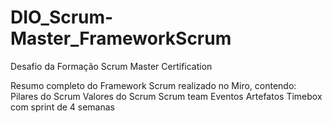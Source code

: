 # DIO_Scrum-Master_FrameworkScrum
Desafio da Formação Scrum Master Certification

Resumo completo do Framework Scrum realizado no Miro, contendo:
 Pilares do Scrum 
 Valores do Scrum
 Scrum team
 Eventos
 Artefatos
 Timebox com sprint de 4 semanas
